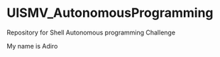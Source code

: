 # UISMV_AutonomousProgramming
Repository for Shell Autonomous programming Challenge

My name is Adiro
